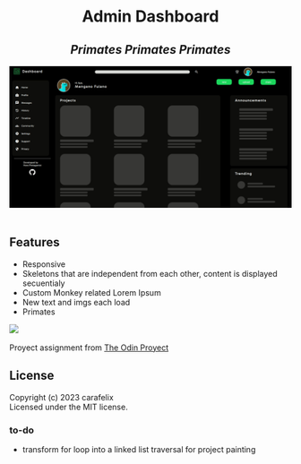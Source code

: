 <div align="center"> 
<h1>Admin Dashboard</h1>
<h2><em>Primates Primates Primates</em></h2>
<img src="./assets/gif/skeletons.gif" width="750">
</div>
</br>

## Features

- Responsive
- Skeletons that are independent from each other, content is displayed secuentialy
- Custom Monkey related Lorem Ipsum
- New text and imgs each load
- Primates

![](./assets/gif/responsive.gif)

Proyect assignment from [The Odin Proyect](https://www.theodinproject.com/lessons/node-path-intermediate-html-and-css-admin-dashboard)

## License
Copyright (c) 2023 carafelix  
Licensed under the MIT license.

### to-do

- transform for loop into a linked list traversal for project painting
